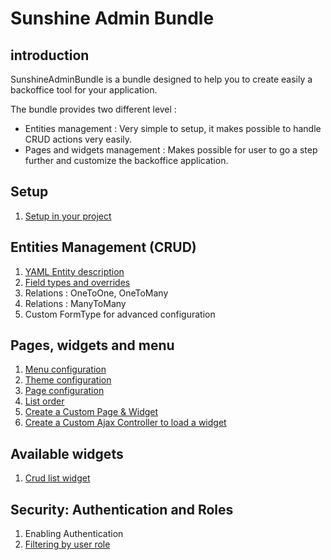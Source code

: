 # Sunshine Admin Bundle

## introduction

SunshineAdminBundle is a bundle designed to help you to create easily a backoffice tool for your application.

The bundle provides two different level :

- Entities management : Very simple to setup, it makes possible to handle CRUD actions very easily.
- Pages and widgets management : Makes possible for user to go a step further and customize the backoffice application.

## Setup
1. [Setup in your project](Resources/Documentation/setup.md)

## Entities Management (CRUD)

1. [YAML Entity description](Resources/Documentation/entity-configuration.md)
1. [Field types and overrides](Resources/Documentation/filed-types-overrides.md)
1. Relations : OneToOne, OneToMany
1. Relations : ManyToMany
1. Custom FormType for advanced configuration

## Pages, widgets and menu

1. [Menu configuration](Resources/Documentation/menu.md)
1. [Theme configuration](Resources/Documentation/theme.md)
1. [Page configuration](Resources/Documentation/backoffice-page.md)
1. [List order](Resources/Documentation/list-order.md)
1. [Create a Custom Page & Widget](Resources/Documentation/backoffice-custom-controller.md)
1. [Create a Custom Ajax Controller to load a widget](Resources/Documentation/controller-load-ajax-widget.md)

## Available widgets

1. [Crud list widget](Resources/Documentation/widgets/crud-list.md)

## Security: Authentication and Roles

1. Enabling Authentication
1. [Filtering by user role](Resources/Documentation/roles-configuration.md)